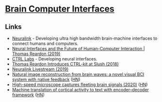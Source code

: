 # [Brain Computer Interfaces](https://en.wikipedia.org/wiki/Brain%E2%80%93computer_interface)

## Links

- [Neuralink](https://www.neuralink.com/) - Developing ultra high bandwidth brain-machine interfaces to connect humans and computers.
- [Neural Interfaces and the Future of Human-Computer Interaction | Thomas Reardon (2019)](https://overcast.fm/+IXbezizuY)
- [CTRL Labs](https://www.ctrl-labs.com/) - Developing neural interfaces.
- [Thomas Reardon Introduces CTRL-kit at Slush (2018)](https://www.youtube.com/watch?v=D8pB8sNBGlE)
- [Neuralink Livestream (2019)](https://youtu.be/r-vbh3t7WVI?t=5400)
- [Natural image reconstruction from brain waves: a novel visual BCI system with native feedback](https://www.biorxiv.org/content/10.1101/787101v3.full) ([HN](https://news.ycombinator.com/item?id=21449802))
- [High-speed microscope captures fleeting brain signals (2020)](https://www.sciencedaily.com/releases/2020/03/200319161523.htm) ([HN](https://news.ycombinator.com/item?id=22712512))
- [Machine translation of cortical activity to text with encoder–decoder framework](https://www.nature.com/articles/s41593-020-0608-8.epdf) ([HN](https://news.ycombinator.com/item?id=22736449))

